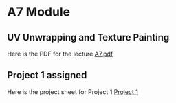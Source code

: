 # A7 Module
## UV Unwrapping and Texture Painting

Here is the PDF for the lecture [A7.pdf](https://github.com/dacaldera/DMM_Fall2021/blob/main/course_content/pdfs/A7-UV_texture_painting.pdf)

## Project 1 assigned

Here is the project sheet for Project 1 [Project 1](https://github.com/dacaldera/DMM_Fall2021/blob/main/course_content/pdfs/Project_1.pdf)
